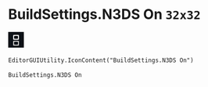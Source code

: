 # BuildSettings.N3DS On `32x32`
<img src="/img/BuildSettings.N3DS%20On.png" width=32 height=32>

``` CSharp
EditorGUIUtility.IconContent("BuildSettings.N3DS On")
```
```
BuildSettings.N3DS On
```
